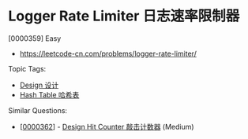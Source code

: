 # Logger Rate Limiter 日志速率限制器

[0000359] Easy

- https://leetcode-cn.com/problems/logger-rate-limiter/

Topic Tags:

- [Design 设计](https://leetcode-cn.com/tag/design/)
- [Hash Table 哈希表](https://leetcode-cn.com/tag/hash-table/)

Similar Questions:

- [[0000362](https://leetcode-cn.com/problems/design-hit-counter/)] - [Design Hit Counter 敲击计数器](./0000362.design-hit-counter.md) (Medium)
